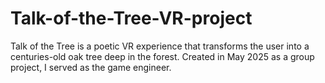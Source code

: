 # Talk-of-the-Tree-VR-project
Talk of the Tree is a poetic VR experience that transforms the user into a centuries-old oak tree deep in the forest. Created in May 2025 as a group project, I served as the game engineer.
